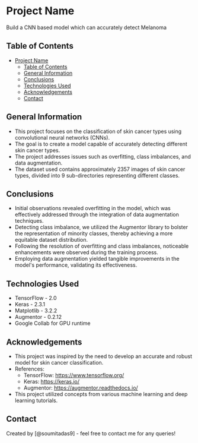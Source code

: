 # Project Name
Build a CNN based model which can accurately detect Melanoma

## Table of Contents
- [Project Name](#project-name)
  - [Table of Contents](#table-of-contents)
  - [General Information](#general-information)
  - [Conclusions](#conclusions)
  - [Technologies Used](#technologies-used)
  - [Acknowledgements](#acknowledgements)
  - [Contact](#contact)

## General Information
- This project focuses on the classification of skin cancer types using convolutional neural networks (CNNs).
- The goal is to create a model capable of accurately detecting different skin cancer types.
- The project addresses issues such as overfitting, class imbalances, and data augmentation.
- The dataset used contains approximately 2357 images of skin cancer types, divided into 9 sub-directories representing different classes.

## Conclusions
- Initial observations revealed overfitting in the model, which was effectively addressed through the integration of data augmentation techniques.
- Detecting class imbalance, we utilized the Augmentor library to bolster the representation of minority classes, thereby achieving a more equitable dataset distribution.
- Following the resolution of overfitting and class imbalances, noticeable enhancements were observed during the training process.
- Employing data augmentation yielded tangible improvements in the model's performance, validating its effectiveness.

## Technologies Used
- TensorFlow - 2.0
- Keras - 2.3.1
- Matplotlib - 3.2.2
- Augmentor - 0.2.12
- Google Collab for GPU runtime

## Acknowledgements
- This project was inspired by the need to develop an accurate and robust model for skin cancer classification.
- References:
  - TensorFlow: https://www.tensorflow.org/
  - Keras: https://keras.io/
  - Augmentor: https://augmentor.readthedocs.io/
- This project utilized concepts from various machine learning and deep learning tutorials.

## Contact
Created by [@soumitadas9] - feel free to contact me for any queries!
